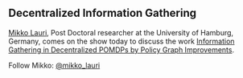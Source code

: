 ## Decentralized Information Gathering

[Mikko Lauri](https://laurimi.github.io/), Post Doctoral researcher at the University of Hamburg, Germany, comes on the show today to discuss the work [Information Gathering in Decentralized POMDPs by Policy Graph Improvements](https://arxiv.org/abs/1902.09840).

Follow Mikko: [@mikko_lauri](https://twitter.com/mikko_lauri)
